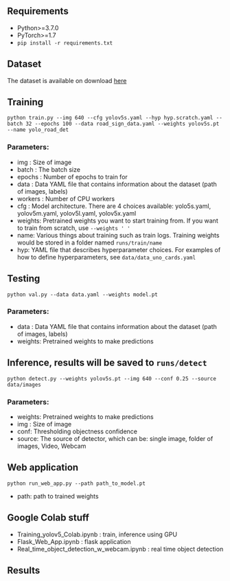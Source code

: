 ## Requirements
* Python>=3.7.0 </br>
* PyTorch>=1.7 </br>
* `pip install -r requirements.txt`

## Dataset
  The dataset is available on download [here](https://public.roboflow.com/object-detection/uno-cards/2)
## Training

`python train.py --img 640 --cfg yolov5s.yaml --hyp hyp.scratch.yaml --batch 32 --epochs 100 --data road_sign_data.yaml --weights yolov5s.pt  --name yolo_road_det`

### Parameters:
* img : Size of image </br>
* batch : The batch size </br>
* epochs : Number of epochs to train for </br>
* data : Data YAML file that contains information about the dataset (path of images, labels) </br>
* workers : Number of CPU workers </br>
* cfg : Model architecture. There are 4 choices available: yolo5s.yaml, yolov5m.yaml, yolov5l.yaml, yolov5x.yaml </br>
* weights: Pretrained weights you want to start training from. If you want to train from scratch, use `--weights ' '` </br>
* name: Various things about training such as train logs. Training weights would be stored in a folder named `runs/train/name` </br>
* hyp: YAML file that describes hyperparameter choices. For examples of how to define hyperparameters, see `data/data_uno_cards.yaml`

## Testing

`python val.py --data data.yaml --weights model.pt`

### Parameters:
* data : Data YAML file that contains information about the dataset (path of images, labels) </br>
* weights: Pretrained weights to make predictions

## Inference, results will be saved to `runs/detect`

`python detect.py --weights yolov5s.pt --img 640 --conf 0.25 --source data/images`

### Parameters:
* weights: Pretrained weights to make predictions
* img : Size of image </br>
* conf: Thresholding objectness confidence </br>
* source: The source of detector, which can be: single image, folder of images, Video, Webcam

## Web application
`python run_web_app.py --path path_to_model.pt`

* path: path to trained weights
## Google Colab stuff

* Training_yolov5_Colab.ipynb : train, inference using GPU </br>
* Flask_Web_App.ipynb : flask application </br>
* Real_time_object_detection_w_webcam.ipynb : real time object detection

## Results

